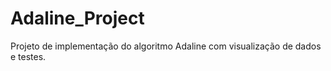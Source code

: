 # Adaline_Project
Projeto de implementação do algoritmo Adaline com visualização de dados e testes.
